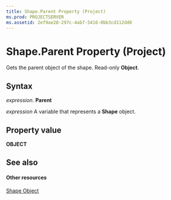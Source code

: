 ```yaml
---
title: Shape.Parent Property (Project)
ms.prod: PROJECTSERVER
ms.assetid: 2ef9ae28-297c-4ab7-5416-0bb3cd112dd0
---
```



# Shape.Parent Property (Project)
Gets the parent object of the shape. Read-only  **Object**.

## Syntax

 _expression_. **Parent**

 _expression_ A variable that represents a **Shape** object.


## Property value

 **OBJECT**


## See also


#### Other resources


[Shape Object](shape-object-project.md)
